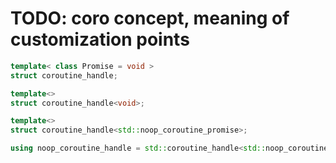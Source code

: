 # TODO: coro concept, meaning of customization points

```cpp
template< class Promise = void >
struct coroutine_handle;

template<>
struct coroutine_handle<void>;

template<>
struct coroutine_handle<std::noop_coroutine_promise>;

using noop_coroutine_handle = std::coroutine_handle<std::noop_coroutine_promise>;
```